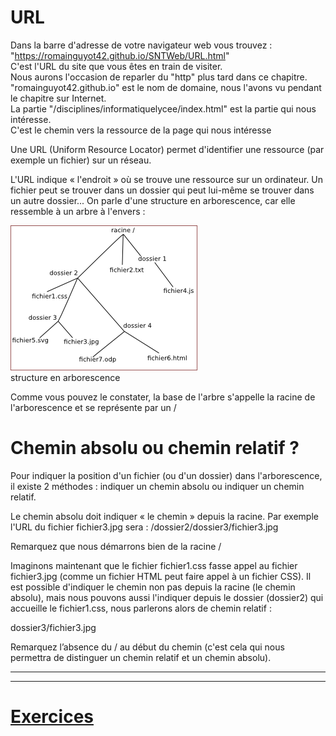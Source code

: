 
# URL

Dans la barre d'adresse de votre navigateur web vous trouvez :  
"https://romainguyot42.github.io/SNTWeb/URL.html"  
C'est l'URL du site que vous êtes en train de visiter.  
Nous aurons l'occasion de reparler du "http" plus tard dans ce chapitre.   
"romainguyot42.github.io" est le nom de domaine, nous l'avons vu pendant le chapitre sur Internet.   
La partie "/disciplines/informatiquelycee/index.html" est la partie qui nous intéresse.   
C'est le chemin vers la ressource de la page qui nous intéresse   


Une URL (Uniform Resource Locator) permet d'identifier une ressource (par exemple un fichier) sur un réseau.

L'URL indique « l'endroit » où se trouve une ressource sur un ordinateur. Un fichier peut se trouver dans un dossier qui peut lui-même se trouver dans un autre dossier... On parle d'une structure en arborescence, car elle ressemble à un arbre à l'envers :

![URL photo](./url.png)  
structure en arborescence
  
Comme vous pouvez le constater, la base de l'arbre s'appelle la racine de l'arborescence et se représente par un /
  
# Chemin absolu ou chemin relatif ?
  
Pour indiquer la position d'un fichier (ou d'un dossier) dans l'arborescence, il existe 2 méthodes : indiquer un chemin absolu ou indiquer un chemin relatif.  
  
Le chemin absolu doit indiquer « le chemin » depuis la racine. Par exemple l'URL du fichier fichier3.jpg sera : /dossier2/dossier3/fichier3.jpg  
  
Remarquez que nous démarrons bien de la racine /
  
Imaginons maintenant que le fichier fichier1.css fasse appel au fichier fichier3.jpg (comme un fichier HTML peut faire appel à un fichier CSS). Il est possible d'indiquer le chemin non pas depuis la racine (le chemin absolu), mais nous pouvons aussi l'indiquer depuis le dossier (dossier2) qui accueille le fichier1.css, nous parlerons alors de chemin relatif :  
  
dossier3/fichier3.jpg
  
Remarquez l’absence du / au début du chemin (c'est cela qui nous permettra de distinguer un chemin relatif et un chemin absolu).  
  
  
---
---
# [Exercices](https://forms.gle/KBHieM7VmRKu5Xep7)

